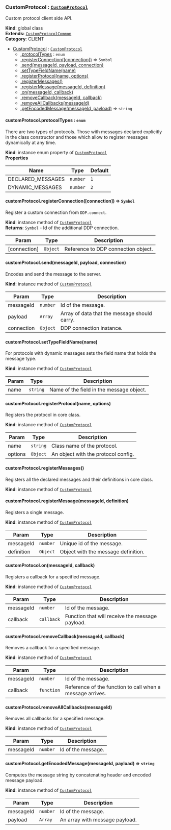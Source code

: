 <a name="CustomProtocol"></a>

### CustomProtocol : <code>[CustomProtocol](#CustomProtocol)</code>
Custom protocol client side API.

**Kind**: global class  
**Extends:** <code>[CustomProtocolCommon](#CustomProtocolCommon)</code>  
**Category**: CLIENT  

* [CustomProtocol](#CustomProtocol) : <code>[CustomProtocol](#CustomProtocol)</code>
    * [.protocolTypes](#CustomProtocolCommon+protocolTypes) : <code>enum</code>
    * [.registerConnection([connection])](#CustomProtocol+registerConnection) ⇒ <code>Symbol</code>
    * [.send(messageId, payload, connection)](#CustomProtocol+send)
    * [.setTypeFieldName(name)](#CustomProtocolCommon+setTypeFieldName)
    * [.registerProtocol(name, options)](#CustomProtocolCommon+registerProtocol)
    * [.registerMessages()](#CustomProtocolCommon+registerMessages)
    * [.registerMessage(messageId, definition)](#CustomProtocolCommon+registerMessage)
    * [.on(messageId, callback)](#CustomProtocolCommon+on)
    * [.removeCallback(messageId, callback)](#CustomProtocolCommon+removeCallback)
    * [.removeAllCallbacks(messageId)](#CustomProtocolCommon+removeAllCallbacks)
    * [.getEncodedMessage(messageId, payload)](#CustomProtocolCommon+getEncodedMessage) ⇒ <code>string</code>

<a name="CustomProtocolCommon+protocolTypes"></a>

#### customProtocol.protocolTypes : <code>enum</code>
There are two types of protocols. Those with messages declared explicitly in the class
constructor and those which allow to register messages dynamically at any time.

**Kind**: instance enum property of <code>[CustomProtocol](#CustomProtocol)</code>  
**Properties**

| Name | Type | Default |
| --- | --- | --- |
| DECLARED_MESSAGES | <code>number</code> | <code>1</code> | 
| DYNAMIC_MESSAGES | <code>number</code> | <code>2</code> | 

<a name="CustomProtocol+registerConnection"></a>

#### customProtocol.registerConnection([connection]) ⇒ <code>Symbol</code>
Register a custom connection from `DDP.connect`.

**Kind**: instance method of <code>[CustomProtocol](#CustomProtocol)</code>  
**Returns**: <code>Symbol</code> - Id of the additional DDP connection.  

| Param | Type | Description |
| --- | --- | --- |
| [connection] | <code>Object</code> | Reference to DDP connection object. |

<a name="CustomProtocol+send"></a>

#### customProtocol.send(messageId, payload, connection)
Encodes and send the message to the server.

**Kind**: instance method of <code>[CustomProtocol](#CustomProtocol)</code>  

| Param | Type | Description |
| --- | --- | --- |
| messageId | <code>number</code> | Id of the message. |
| payload | <code>Array</code> | Array of data that the message should carry. |
| connection | <code>Object</code> | DDP connection instance. |

<a name="CustomProtocolCommon+setTypeFieldName"></a>

#### customProtocol.setTypeFieldName(name)
For protocols with dynamic messages sets the field name that holds the message type.

**Kind**: instance method of <code>[CustomProtocol](#CustomProtocol)</code>  

| Param | Type | Description |
| --- | --- | --- |
| name | <code>string</code> | Name of the field in the message object. |

<a name="CustomProtocolCommon+registerProtocol"></a>

#### customProtocol.registerProtocol(name, options)
Registers the protocol in core class.

**Kind**: instance method of <code>[CustomProtocol](#CustomProtocol)</code>  

| Param | Type | Description |
| --- | --- | --- |
| name | <code>string</code> | Class name of the protocol. |
| options | <code>Object</code> | An object with the protocol config. |

<a name="CustomProtocolCommon+registerMessages"></a>

#### customProtocol.registerMessages()
Registers all the declared messages and their definitions in core class.

**Kind**: instance method of <code>[CustomProtocol](#CustomProtocol)</code>  
<a name="CustomProtocolCommon+registerMessage"></a>

#### customProtocol.registerMessage(messageId, definition)
Registers a single message.

**Kind**: instance method of <code>[CustomProtocol](#CustomProtocol)</code>  

| Param | Type | Description |
| --- | --- | --- |
| messageId | <code>number</code> | Unique id of the message. |
| definition | <code>Object</code> | Object with the message definition. |

<a name="CustomProtocolCommon+on"></a>

#### customProtocol.on(messageId, callback)
Registers a callback for a specified message.

**Kind**: instance method of <code>[CustomProtocol](#CustomProtocol)</code>  

| Param | Type | Description |
| --- | --- | --- |
| messageId | <code>number</code> | Id of the message. |
| callback | <code>callback</code> | Function that will receive the message payload. |

<a name="CustomProtocolCommon+removeCallback"></a>

#### customProtocol.removeCallback(messageId, callback)
Removes a callback for a specified message.

**Kind**: instance method of <code>[CustomProtocol](#CustomProtocol)</code>  

| Param | Type | Description |
| --- | --- | --- |
| messageId | <code>number</code> | Id of the message. |
| callback | <code>function</code> | Reference of the function to call when a message arrives. |

<a name="CustomProtocolCommon+removeAllCallbacks"></a>

#### customProtocol.removeAllCallbacks(messageId)
Removes all callbacks for a specified message.

**Kind**: instance method of <code>[CustomProtocol](#CustomProtocol)</code>  

| Param | Type | Description |
| --- | --- | --- |
| messageId | <code>number</code> | Id of the message. |

<a name="CustomProtocolCommon+getEncodedMessage"></a>

#### customProtocol.getEncodedMessage(messageId, payload) ⇒ <code>string</code>
Computes the message string by concatenating header and encoded message payload.

**Kind**: instance method of <code>[CustomProtocol](#CustomProtocol)</code>  

| Param | Type | Description |
| --- | --- | --- |
| messageId | <code>number</code> | Id of the message. |
| payload | <code>Array</code> | An array with message payload. |

